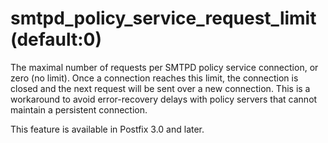 # smtpd_policy_service_request_limit (default:0) 


The maximal number of requests per SMTPD policy service connection,
or zero (no limit). Once a connection reaches this limit, the
connection is closed and the next request will be sent over a new
connection. This is a workaround to avoid error-recovery delays
with policy servers that cannot maintain a persistent connection.



This feature is available in Postfix 3.0 and later.



